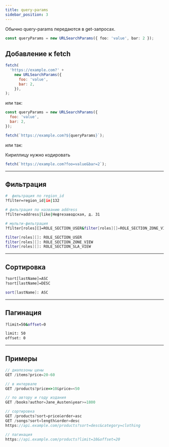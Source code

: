 ```yaml
---
title: query-params
sidebar_position: 3
---
```


Обычно query-params передаются в get-запросах.

```ts
const queryParams = new URLSearchParams({ foo: 'value', bar: 2 });
```

## Добавление к fetch

```js
fetch(
  'https://example.com?' +
    new URLSearchParams({
      foo: 'value',
      bar: 2,
    }),
);
```

или так:

```js
const queryParams = new URLSearchParams({
  foo: 'value',
  bar: 2,
});

fetch(`https://example.com?${queryParams}`);
```

или так:

Кириллицу нужно кодировать

```js
fetch(`https://example.com?foo=value&bar=2`);
```

---

## Фильтрация

```bash
#  фильтрация по region_id
?filter=region_id|in|132

# фильтрация по названию address
?filter=address|like|Нефтезаводская, д. 31

# мульти-фильтрация
?filter[roles][]=ROLE_SECTION_USER&filter[roles][]=ROLE_SECTION_ZONE_VIEW&filter[roles][]=ROLE_SECTION_SLA_VIEW

filter[roles][]: ROLE_SECTION_USER
filter[roles][]: ROLE_SECTION_ZONE_VIEW
filter[roles][]: ROLE_SECTION_SLA_VIEW
```

---

## Сортировка

```bash
?sort[lastName]=ASC
?sort[lastName]=DESC

sort[lastName]: ASC
```

---

## Пагинация

```bash
?limit=50&offset=0

limit: 50
offset: 0
```

---

## Примеры

```js
// диапозоны цены
GET /items?price=20-60

// в интервале
GET /products?price=>10&price=<50

// по автору и году издания
GET /books?author=Jane_Austen&year>=1800

// сортировка
GET /products?sort=price&order=asc
GET /songs?sort=length&order=desc
https://api.example.com/products?sort=desc&category=clothing

// пагинация
https://api.example.com/products?limit=10&offset=20
```
